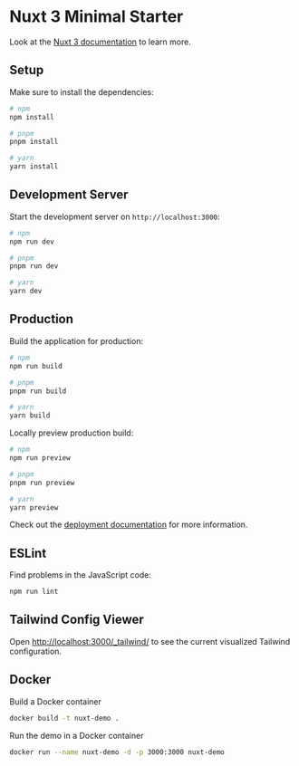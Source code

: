 # Nuxt 3 Minimal Starter

Look at the [Nuxt 3 documentation](https://nuxt.com/docs/getting-started/introduction) to learn more.

## Setup

Make sure to install the dependencies:

```bash
# npm
npm install

# pnpm
pnpm install

# yarn
yarn install
```

## Development Server

Start the development server on `http://localhost:3000`:

```bash
# npm
npm run dev

# pnpm
pnpm run dev

# yarn
yarn dev
```

## Production

Build the application for production:

```bash
# npm
npm run build

# pnpm
pnpm run build

# yarn
yarn build
```

Locally preview production build:

```bash
# npm
npm run preview

# pnpm
pnpm run preview

# yarn
yarn preview
```

Check out the [deployment documentation](https://nuxt.com/docs/getting-started/deployment) for more information.

## ESLint
Find problems in the JavaScript code:
```bash
npm run lint
```

## Tailwind Config Viewer
Open <http://localhost:3000/_tailwind/> to see the current visualized Tailwind configuration.

## Docker
Build a Docker container
```bash
docker build -t nuxt-demo .
```

Run the demo in a Docker container
```bash
docker run --name nuxt-demo -d -p 3000:3000 nuxt-demo
```